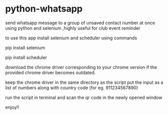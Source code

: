 # python-whatsapp
send whatsapp message to a group of unsaved contact number at once using python and selenium ,highly useful for club event reminder

to use this app install selenium and scheduler using commands

pip install selenium

pip install scheduler

download the chrome driver corresponding to your chrome version if the provided chrome driver becomes outdated.

keep the chrome driver in the same directory as the script
put the input as a list of numbers along with country code (for eg. 911234567890)

run the script in terminal 
and scan the qr code in the newly opened window

enjoy!!
